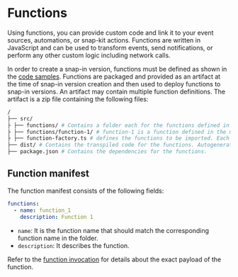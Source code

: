 # Functions

Using functions, you can provide custom code and link it to your event sources, automations, or snap-kit actions. Functions are written in JavaScript and can be used to transform events, send notifications, or perform any other custom logic including network calls.

In order to create a snap-in version, functions must be defined as shown in the [code samples](/snapin-development/code-samples). Functions are packaged and provided as an artifact at the time of snap-in version creation and then used to deploy functions to snap-in versions. An artifact may contain multiple function definitions. The artifact is a zip file containing the following files:

```bash
/
├── src/
├ ├── functions/ # Contains a folder each for the functions defined in the manifest. The folder name should match the function name in manifest.
├ ├── functions/function-1/ # function-1 is a function defined in the manifest.
├ ├── function-factory.ts # defines the functions to be imported. Each function to be used in the manifest should be included here. Refer to the example for the format.
├── dist/ # Contains the transpiled code for the functions. Autogenerated but should be included in the artifact.
├── package.json # Contains the dependencies for the functions.

```

## Function manifest

The function manifest consists of the following fields:

```yaml
functions:
  - name: function_1
    description: Function 1
```

* `name`: It is the function name that should match the corresponding function name in the folder.
* `description`: It describes the function.

Refer to the [function invocation](/snapin-development/references/function-invocation) for details about the exact payload of the function.